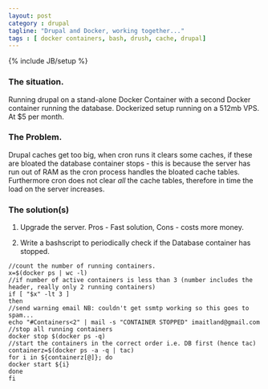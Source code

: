 ```yaml
---
layout: post
category : drupal
tagline: "Drupal and Docker, working together..."
tags : [ docker containers, bash, drush, cache, drupal]
---
```

{% include JB/setup %}
### The situation.

Running drupal on a stand-alone Docker Container with a second Docker container running the database. Dockerized setup running on a 512mb VPS. At $5 per month.

### The Problem.

Drupal caches get too big, when cron runs it clears some caches, if these are bloated the database container stops - this is because the server has run out of RAM as the cron process handles the bloated cache tables. Furthermore cron does not clear *all* the cache tables, therefore in time the load on the server increases.

### The solution(s)

1. Upgrade the server. Pros - Fast solution, Cons - costs more money.

2. Write a bashscript to periodically check if the Database container has stopped. 

```
//count the number of running containers.
x=$(docker ps | wc -l)
//if number of active containers is less than 3 (number includes the header, really only 2 running containers)
if [ "$x" -lt 3 ]
then
//send warning email NB: couldn't get ssmtp working so this goes to spam...
echo "#Containers<2" | mail -s "CONTAINER STOPPED" imaitland@gmail.com		//stop all running containers
docker stop $(docker ps -q)
//start the containers in the correct order i.e. DB first (hence tac) 		containerz=$(docker ps -a -q | tac)
for i in ${containerz[@]}; do
docker start ${i}
done
fi
```
